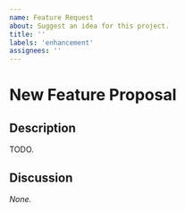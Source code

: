 ```yaml
---
name: Feature Request
about: Suggest an idea for this project.
title: ''
labels: 'enhancement'
assignees: ''
---
```


# New Feature Proposal
## Description
<!-- A general overview about the feature request and the background/reasoning for it. -->

TODO.


## Discussion
<!-- Any points that might require further discussion, e.g. open questions. -->

*None.*
